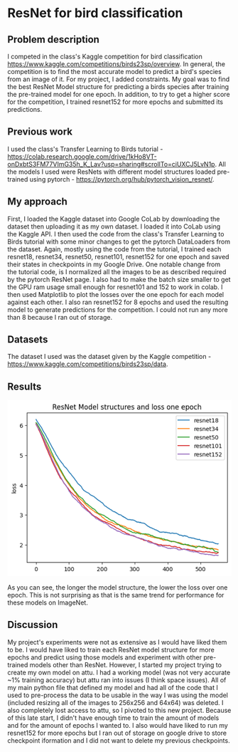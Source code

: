 # ResNet for bird classification

## Problem description
I competed in the class's Kaggle competition for bird classification https://www.kaggle.com/competitions/birds23sp/overview. In general, the competition is to find the most accurate model to predict a bird's species from an image of it. For my project, I added constraints. My goal was to find the best ResNet Model structure for predicting a birds species after training the pre-trained model for one epoch. In addition, to try to get a higher score for the competition, I trained resnet152 for more epochs and submitted its predictions. 

## Previous work
I used the class's Transfer Learning to Birds tutorial - https://colab.research.google.com/drive/1kHo8VT-onDxbtS3FM77VImG35h_K_Lav?usp=sharing#scrollTo=ciUXCJ5LvN1p.
All the models I used were ResNets with different model structures loaded pre-trained using pytorch - https://pytorch.org/hub/pytorch_vision_resnet/.

## My approach
First, I loaded the Kaggle dataset into Google CoLab by downloading the dataset then uploading it as my own dataset. I loaded it into CoLab using the Kaggle API. I then used the code from the class's Transfer Learning to Birds tutorial with some minor changes to get the pytorch DataLoaders from the dataset. Again, mostly using the code from the tutorial, I trained each resnet18, resnet34, resnet50, resnet101, resnet152 for one epoch and saved their states in checkpoints in my Google Drive. One notable change from the tutorial code, is I normalized all the images to be as described required by the pytorch ResNet page. I also had to make the batch size smaller to get the GPU ram usage small enough for resnet101 and 152 to work in colab. I then used Matplotlib to plot the losses over the one epoch for each model against each other. I also ran resnet152 for 8 epochs and  used the resulting model to generate predictions for the competition. I could not run any more than 8 because I ran out of storage. 

## Datasets
The dataset I used was the dataset given by the Kaggle competition - https://www.kaggle.com/competitions/birds23sp/data.

## Results
![resnetresults.png](resnetresults.png)

As you can see, the longer the model structure, the lower the loss over one epoch. This is not surprising as that is the same trend for performance for these models on ImageNet. 



## Discussion


My project's experiments were not as extensive as I would have liked them to be. I would have liked to train each ResNet model structure for more epochs and predict using those models and experiment with other pre-trained models other than ResNet. However, I started my project trying to create my own model on attu. I had a working model (was not very accurate ~1% training accuracy) but attu ran into issues (I think space issues). All of my main python file that defined my model and had all of the code that I used to pre-process the data to be usable in the way I was using the model (included resizing all of the images to 256x256 and 64x64) was deleted. I also completely lost access to attu, so I pivoted to this new project. Because of this late start, I didn't have enough time to train the amount of models and for the amount of epochs I wanted to. I also would have liked to run my resnet152 for more epochs but I ran out of storage on google drive to store checkpoint iformation and I did not want to delete my previous checkpoints.
